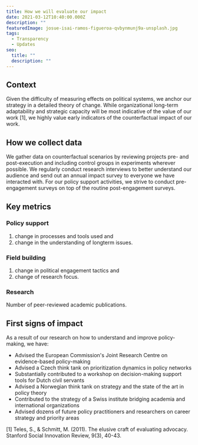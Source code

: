 ```yaml
---
title: How we will evaluate our impact
date: 2021-03-12T10:40:00.000Z
description: ""
featuredImage: josue-isai-ramos-figueroa-qvbynmunj9a-unsplash.jpg
tags:
  - Transparency
  - Updates
seo:
  title: ""
  description: ""
---
```


## Context

Given the difficulty of measuring effects on political systems, we anchor our strategy in a detailed theory of change. While organizational long-term adaptability and strategic capacity will be most indicative of the value of our work [1], we highly value early indicators of the counterfactual impact of our work.

## How we collect data

We gather data on counterfactual scenarios by reviewing projects pre- and post-execution and including control groups in experiments wherever possible. We regularly conduct research interviews to better understand our audience and send out an annual impact survey to everyone we have interacted with. For our policy support activities, we strive to conduct pre-engagement surveys on top of the routine post-engagement surveys.

## Key metrics

### Policy support

1. change in processes and tools used and
2. change in the understanding of longterm issues.

### Field building

1. change in political engagement tactics and
2. change of research focus.

### Research

Number of peer-reviewed academic publications.

## First signs of impact

As a result of our research on how to understand and improve policy-making, we have:

- Advised the European Commission's Joint Research Centre on evidence-based policy-making
- Advised a Czech think tank on prioritization dynamics in policy networks
- Substantially contributed to a workshop on decision-making support tools for Dutch civil servants
- Advised a Norwegian think tank on strategy and the state of the art in policy theory
- Contributed to the strategy of a Swiss institute bridging academia and international organizations
- Advised dozens of future policy practitioners and researchers on career strategy and priority areas

[1] Teles, S., & Schmitt, M. (2011). The elusive craft of evaluating advocacy. Stanford Social Innovation Review, 9(3), 40-43.
